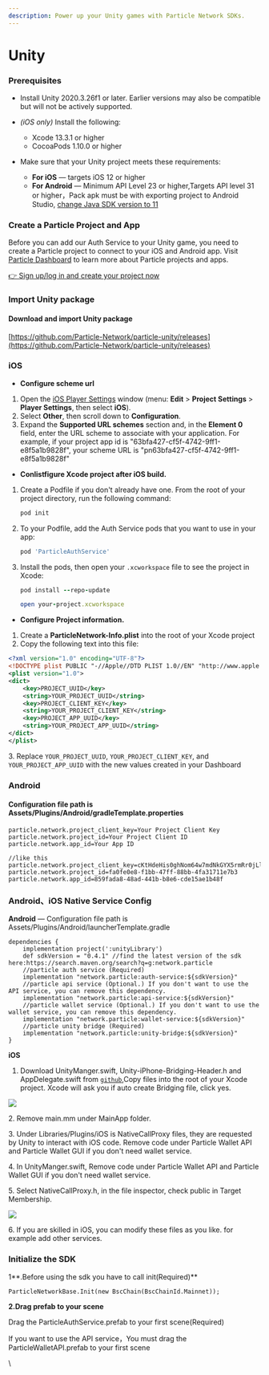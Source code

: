 ```yaml
---
description: Power up your Unity games with Particle Network SDKs.
---
```


# Unity

### Prerequisites <a href="#prerequisites" id="prerequisites"></a>

* Install Unity 2020.3.26f1 or later. Earlier versions may also be compatible but will not be actively supported.&#x20;
* _(iOS only)_ Install the following:
  * Xcode 13.3.1 or higher
  * CocoaPods 1.10.0 or higher
*   Make sure that your Unity project meets these requirements:

    * **For iOS** — targets iOS 12 or higher
    * **For Android** — Minimum API Level 23 or higher,Targets API level 31 or higher，Pack apk must be with exporting project to Android Studio, [change Java SDK version to 11](https://stackoverflow.com/questions/66449161/how-to-upgrade-an-android-project-to-java-11)



### Create a Particle Project and App

Before you can add our Auth Service to your Unity game, you need to create a Particle project to connect to your iOS and Android app. Visit [Particle Dashboard](broken-reference) to learn more about Particle projects and apps.

[👉 Sign up/log in and create your project now](https://dashboard.particle.network/#/login)

### Import Unity package

#### Download and import Unity package

[https://github.com/Particle-Network/particle-unity/releases](https://github.com/Particle-Network/particle-unity/releases)

### **iOS**

* **Configure scheme url**

1. Open the [iOS Player Settings](https://docs.unity3d.com/Manual/class-PlayerSettingsiOS.html) window (menu: **Edit** > **Project Settings** > **Player Settings**, then select **iOS**).
2. Select **Other**, then scroll down to **Configuration**.
3. Expand the **Supported URL schemes** section and, in the **Element 0** field, enter the URL scheme to associate with your application. For example, if your project app id is "63bfa427-cf5f-4742-9ff1-e8f5a1b9828f", your scheme URL is "pn63bfa427-cf5f-4742-9ff1-e8f5a1b9828f"

* **Conlistfigure Xcode project after iOS build.**

1.  Create a Podfile if you don't already have one. From the root of your project directory, run the following command:

    ```ruby
    pod init
    ```
2.  To your Podfile, add the Auth Service pods that you want to use in your app:

    ```ruby
    pod 'ParticleAuthService'
    ```
3.  &#x20;Install the pods, then open your `.xcworkspace` file to see the project in Xcode:

    ```ruby
    pod install --repo-update
    ```

    ```ruby
    open your-project.xcworkspace
    ```

* **Configure Project information.**

1. Create a **ParticleNetwork-Info.plist** into the root of your Xcode project
2. Copy the following text into this file:

```xml
<?xml version="1.0" encoding="UTF-8"?>
<!DOCTYPE plist PUBLIC "-//Apple//DTD PLIST 1.0//EN" "http://www.apple.com/DTDs/PropertyList-1.0.dtd">
<plist version="1.0">
<dict>
	<key>PROJECT_UUID</key>
	<string>YOUR_PROJECT_UUID</string>
	<key>PROJECT_CLIENT_KEY</key>
	<string>YOUR_PROJECT_CLIENT_KEY</string>
	<key>PROJECT_APP_UUID</key>
	<string>YOUR_PROJECT_APP_UUID</string>
</dict>
</plist>

```

3\. Replace `YOUR_PROJECT_UUID`, `YOUR_PROJECT_CLIENT_KEY`, and `YOUR_PROJECT_APP_UUID` with the new values created in your Dashboard

### **Android**&#x20;

#### Configuration file path is  Assets/Plugins/Android/gradleTemplate.properties

```
particle.network.project_client_key=Your Project Client Key
particle.network.project_id=Your Project Client ID
particle.network.app_id=Your App ID

//like this
particle.network.project_client_key=cKtHdeHis0ghNom64w7mdNkGYX5rmRr0jLlIKatY
particle.network.project_id=fa0fe0e8-f1bb-47ff-88bb-4fa31711e7b3
particle.network.app_id=859fada8-48ad-441b-b8e6-cde15ae1b48f

```



### Android、iOS Native Service Config <a href="#add-sdks" id="add-sdks"></a>

**Android** — Configuration file path is  Assets/Plugins/Android/launcherTemplate.gradle

```
dependencies {
    implementation project(':unityLibrary')
    def sdkVersion = "0.4.1" //find the latest version of the sdk here:https://search.maven.org/search?q=g:network.particle
    //particle auth service (Required)  
    implementation "network.particle:auth-service:${sdkVersion}"
    //particle api service (Optional.) If you don't want to use the API service, you can remove this dependency.
    implementation "network.particle:api-service:${sdkVersion}"
    //particle wallet service (Optional.) If you don't want to use the wallet service, you can remove this dependency.
    implementation "network.particle:wallet-service:${sdkVersion}"
    //particle unity bridge (Required) 
    implementation "network.particle:unity-bridge:${sdkVersion}"
}
```



**iOS**&#x20;

1. Download UnityManger.swift, Unity-iPhone-Bridging-Header.h and AppDelegate.swift from [`github`](https://github.com/Particle-Network/particle-unity/tree/main/iOS),Copy files into the root of your Xcode project. Xcode will ask you if auto create Bridging file, click yes.

![](<../../.gitbook/assets/image (2).png>)

2\. Remove main.mm under MainApp folder.

3\. Under Libraries/Plugins/iOS is NativeCallProxy files, they are requested by Unity to interact with  iOS code. Remove code under Particle Wallet API and Particle Wallet GUI if you don't need wallet service.

4\. In UnityManger.swift,  Remove code under Particle Wallet API and Particle Wallet GUI if you don't need wallet service.

5\. Select NativeCallProxy.h, in the file inspector, check public in Target Membership.

![](../../.gitbook/assets/image.png)

6\. If you are skilled in iOS, you can modify these files as you like. for example add other services.

### &#x20;Initialize the SDK

1**.Before using the sdk you have to call init(Required)**&#x20;

```
ParticleNetworkBase.Init(new BscChain(BscChainId.Mainnet));
```

**2.Drag prefab to your scene**

Drag the ParticleAuthService.prefab to your first scene(Required)&#x20;

If you  want to use the API service，You must drag the ParticleWalletAPI.prefab to your first scene



\
